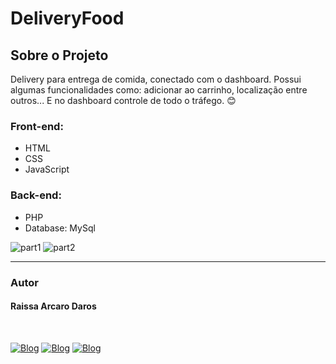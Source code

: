# DeliveryFood
<h2>Sobre o Projeto</h2>
<p>Delivery para entrega de comida, conectado com o dashboard. Possui algumas funcionalidades como: adicionar ao carrinho, localização entre outros... E no dashboard controle de todo o tráfego.  😊</p>
<h3>Front-end:</h3>
<ul>
  <li>HTML</li>
  <li>CSS</li>
  <li>JavaScript</li>
</ul>
<h3>Back-end:</h3>
<ul>
  <li>PHP</li>
  <li>Database: MySql</li>
</ul>

![part1](https://user-images.githubusercontent.com/82960240/138784318-1fa9c8f6-db65-4ee9-a1a2-2a9e969acfff.gif)
![part2](https://user-images.githubusercontent.com/82960240/138784438-97c03105-ab04-42ac-84bf-234661d6d96a.gif)

<hr />
<h3>Autor</h3>
<h4>Raissa Arcaro Daros</h4>
<div style="display: inline_block;"><br>
   
[![Blog](https://img.shields.io/badge/Instagram-E4405F?style=for-the-badge&logo=instagram&logoColor=white)](https://www.instagram.com/raissa_dev/)
[![Blog](https://img.shields.io/badge/LinkedIn-0077B5?style=for-the-badge&logo=linkedin&logoColor=white)](https://www.linkedin.com/in/raissa-dev-69986a214/)
[![Blog](https://img.shields.io/badge/GitHub-100000?style=for-the-badge&logo=github&logoColor=white)](https://github.com/Raissadev/)  
   
</div>
